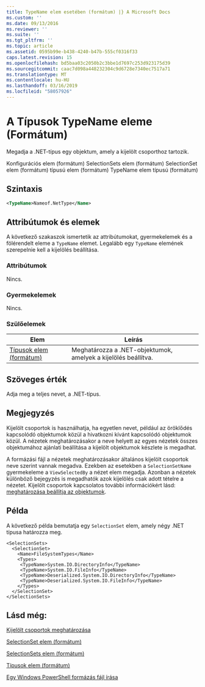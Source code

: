 ```yaml
---
title: TypeName elem esetében (formátum) |} A Microsoft Docs
ms.custom: ''
ms.date: 09/13/2016
ms.reviewer: ''
ms.suite: ''
ms.tgt_pltfrm: ''
ms.topic: article
ms.assetid: 0595b99e-b438-4240-b47b-555cf0316f33
caps.latest.revision: 15
ms.openlocfilehash: bd5baa03c2050b2c3bbe1d7697c253d923175d39
ms.sourcegitcommit: caac7d098a448232304c9d6728e7340ec7517a71
ms.translationtype: MT
ms.contentlocale: hu-HU
ms.lasthandoff: 03/16/2019
ms.locfileid: "58057926"
---
```

# <a name="typename-element-for-types-format"></a>A Típusok TypeName eleme (Formátum)

Megadja a .NET-típus egy objektum, amely a kijelölt csoporthoz tartozik.

Konfigurációs elem (formátum) SelectionSets elem (formátum) SelectionSet elem (formátum) típusú elem (formátum) TypeName elem típusú (formátum)

## <a name="syntax"></a>Szintaxis

```xml
<TypeName>Nameof.NetType</Name>
```

## <a name="attributes-and-elements"></a>Attribútumok és elemek

A következő szakaszok ismertetik az attribútumokat, gyermekelemek és a fölérendelt eleme a `TypeName` elemet. Legalább egy `TypeName` elemének szerepelnie kell a kijelölés beállítása.

### <a name="attributes"></a>Attribútumok

Nincs.

### <a name="child-elements"></a>Gyermekelemek

Nincs.

### <a name="parent-elements"></a>Szülőelemek

|Elem|Leírás|
|-------------|-----------------|
|[Típusok elem (formátum)](./types-element-for-selectionset-format.md)|Meghatározza a .NET-objektumok, amelyek a kijelölés beállítva.|

## <a name="text-value"></a>Szöveges érték

Adja meg a teljes nevet, a .NET-típus.

## <a name="remarks"></a>Megjegyzés

Kijelölt csoportok is használhatja, ha egyetlen nevet, például az öröklődés kapcsolódó objektumok közül a hivatkozni kívánt kapcsolódó objektumok közül. A nézetek meghatározásakor a neve helyett az egyes nézetek összes objektumához ajánlati beállítása a kijelölt objektumok készlete is megadhat.

A formázási fájl a nézetek meghatározásakor általános kijelölt csoportok neve szerint vannak megadva. Ezekben az esetekben a `SelectionSetName` gyermekeleme a `ViewSelectedBy` a nézet elem megadja. Azonban a nézetek különböző bejegyzés is megadhatók azok kijelölés csak adott tételre a nézetet. Kijelölt csoportok kapcsolatos további információkért lásd: [meghatározása beállítja az objektumok](./defining-selection-sets.md).

## <a name="example"></a>Példa

A következő példa bemutatja egy `SelectionSet` elem, amely négy .NET típusa határozza meg.

```
<SelectionSets>
  <SelectionSet>
    <Name>FileSystemTypes</Name>
    <Types>
     <TypeName>System.IO.DirectoryInfo</TypeName>
     <TypeName>System.IO.FileInfo</TypeName>
     <TypeName>Deserialized.System.IO.DirectoryInfo</TypeName>
     <TypeName>Deserialized.System.IO.FileInfo</TypeName>
    </Types>
  </SelectionSet>
</SelectionSets>
```

## <a name="see-also"></a>Lásd még:

[Kijelölt csoportok meghatározása](./defining-selection-sets.md)

[SelectionSet elem (formátum)](./selectionset-element-format.md)

[SelectionSets elem (formátum)](./selectionsets-element-format.md)

[Típusok elem (formátum)](./types-element-for-selectionset-format.md)

[Egy Windows PowerShell formázás fájl írása](./writing-a-powershell-formatting-file.md)
